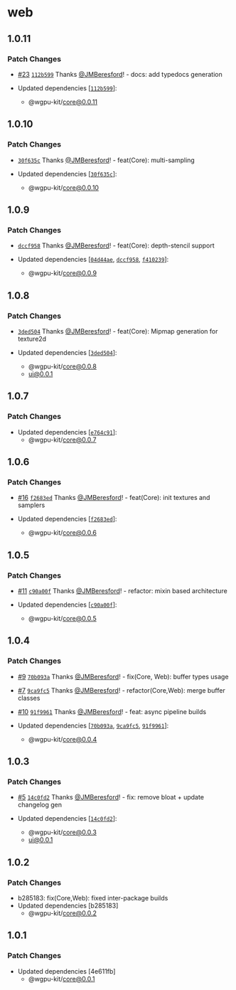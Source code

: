 # web

## 1.0.11

### Patch Changes

- [#23](https://github.com/JMBeresford/wgpu-kit/pull/23) [`112b599`](https://github.com/JMBeresford/wgpu-kit/commit/112b5993807176de8083530ee9c33805b5c62bb9) Thanks [@JMBeresford](https://github.com/JMBeresford)! - docs: add typedocs generation

- Updated dependencies [[`112b599`](https://github.com/JMBeresford/wgpu-kit/commit/112b5993807176de8083530ee9c33805b5c62bb9)]:
  - @wgpu-kit/core@0.0.11

## 1.0.10

### Patch Changes

- [`30f635c`](https://github.com/JMBeresford/wgpu-kit/commit/30f635cc257647d6473cdd4c4402333ec131f332) Thanks [@JMBeresford](https://github.com/JMBeresford)! - feat(Core): multi-sampling

- Updated dependencies [[`30f635c`](https://github.com/JMBeresford/wgpu-kit/commit/30f635cc257647d6473cdd4c4402333ec131f332)]:
  - @wgpu-kit/core@0.0.10

## 1.0.9

### Patch Changes

- [`dccf958`](https://github.com/JMBeresford/wgpu-kit/commit/dccf95869aeb35ae56d97880cc8b385936bbb055) Thanks [@JMBeresford](https://github.com/JMBeresford)! - feat(Core): depth-stencil support

- Updated dependencies [[`04d44ae`](https://github.com/JMBeresford/wgpu-kit/commit/04d44ae538c14d9ab6ae6b359861d4f91a5aa8b2), [`dccf958`](https://github.com/JMBeresford/wgpu-kit/commit/dccf95869aeb35ae56d97880cc8b385936bbb055), [`f410239`](https://github.com/JMBeresford/wgpu-kit/commit/f4102392249950eed7f01151281f363be4f7e455)]:
  - @wgpu-kit/core@0.0.9

## 1.0.8

### Patch Changes

- [`3ded504`](https://github.com/JMBeresford/wgpu-kit/commit/3ded504c2547830b637c321280c84cd4c706d785) Thanks [@JMBeresford](https://github.com/JMBeresford)! - feat(Core): Mipmap generation for texture2d

- Updated dependencies [[`3ded504`](https://github.com/JMBeresford/wgpu-kit/commit/3ded504c2547830b637c321280c84cd4c706d785)]:
  - @wgpu-kit/core@0.0.8
  - ui@0.0.1

## 1.0.7

### Patch Changes

- Updated dependencies [[`e764c91`](https://github.com/JMBeresford/wgpu-kit/commit/e764c916a425876e3a6092a4da63c4fd3a94d3ce)]:
  - @wgpu-kit/core@0.0.7

## 1.0.6

### Patch Changes

- [#16](https://github.com/JMBeresford/wgpu-kit/pull/16) [`f2683ed`](https://github.com/JMBeresford/wgpu-kit/commit/f2683ed27225ef1f4cf7330de3890cca2280d6cd) Thanks [@JMBeresford](https://github.com/JMBeresford)! - feat(Core): init textures and samplers

- Updated dependencies [[`f2683ed`](https://github.com/JMBeresford/wgpu-kit/commit/f2683ed27225ef1f4cf7330de3890cca2280d6cd)]:
  - @wgpu-kit/core@0.0.6

## 1.0.5

### Patch Changes

- [#11](https://github.com/JMBeresford/wgpu-kit/pull/11) [`c90a00f`](https://github.com/JMBeresford/wgpu-kit/commit/c90a00fe752e54d5d377ac2ba80271dd3f42167a) Thanks [@JMBeresford](https://github.com/JMBeresford)! - refactor: mixin based architecture

- Updated dependencies [[`c90a00f`](https://github.com/JMBeresford/wgpu-kit/commit/c90a00fe752e54d5d377ac2ba80271dd3f42167a)]:
  - @wgpu-kit/core@0.0.5

## 1.0.4

### Patch Changes

- [#9](https://github.com/JMBeresford/wgpu-kit/pull/9) [`70b093a`](https://github.com/JMBeresford/wgpu-kit/commit/70b093a17489a39f9a0de88b799873009f17abd7) Thanks [@JMBeresford](https://github.com/JMBeresford)! - fix(Core, Web): buffer types usage

- [#7](https://github.com/JMBeresford/wgpu-kit/pull/7) [`9ca9fc5`](https://github.com/JMBeresford/wgpu-kit/commit/9ca9fc5cf70ec78c13545ce0e237f980df2cda5c) Thanks [@JMBeresford](https://github.com/JMBeresford)! - refactor(Core,Web): merge buffer classes

- [#10](https://github.com/JMBeresford/wgpu-kit/pull/10) [`91f9961`](https://github.com/JMBeresford/wgpu-kit/commit/91f996184be605158736482ce4b04f21ff7b3201) Thanks [@JMBeresford](https://github.com/JMBeresford)! - feat: async pipeline builds

- Updated dependencies [[`70b093a`](https://github.com/JMBeresford/wgpu-kit/commit/70b093a17489a39f9a0de88b799873009f17abd7), [`9ca9fc5`](https://github.com/JMBeresford/wgpu-kit/commit/9ca9fc5cf70ec78c13545ce0e237f980df2cda5c), [`91f9961`](https://github.com/JMBeresford/wgpu-kit/commit/91f996184be605158736482ce4b04f21ff7b3201)]:
  - @wgpu-kit/core@0.0.4

## 1.0.3

### Patch Changes

- [#5](https://github.com/JMBeresford/wgpu-kit/pull/5) [`14c0fd2`](https://github.com/JMBeresford/wgpu-kit/commit/14c0fd2cb1cb8b84936879d85103f9be4b07eb33) Thanks [@JMBeresford](https://github.com/JMBeresford)! - fix: remove bloat + update changelog gen

- Updated dependencies [[`14c0fd2`](https://github.com/JMBeresford/wgpu-kit/commit/14c0fd2cb1cb8b84936879d85103f9be4b07eb33)]:
  - @wgpu-kit/core@0.0.3
  - ui@0.0.1

## 1.0.2

### Patch Changes

- b285183: fix(Core,Web): fixed inter-package builds
- Updated dependencies [b285183]
  - @wgpu-kit/core@0.0.2

## 1.0.1

### Patch Changes

- Updated dependencies [4e611fb]
  - @wgpu-kit/core@0.0.1

